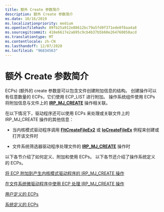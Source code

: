 ```yaml
---
title: 额外 Create 参数简介
description: 额外 Create 参数简介
ms.date: 10/16/2019
ms.localizationpriority: medium
ms.openlocfilehash: 89fb25a912e88612bc79a5fd9f371ede0f8aa4a8
ms.sourcegitcommit: 418e6617e2a695c9cb4b37b5b60e264760858acd
ms.translationtype: MT
ms.contentlocale: zh-CN
ms.lasthandoff: 12/07/2020
ms.locfileid: "96834563"
---
```

# <a name="introduction-to-extra-create-parameters"></a>额外 Create 参数简介

ECPs)  (额外的 create 参数是可以包含文件创建附加信息的结构。 创建操作可以有任意数量的 ECPs，它们使用 ECP_LIST 进行附加。 操作系统组件使用 ECPs 将附加信息与文件上的 [**IRP_MJ_CREATE**](./irp-mj-create.md) 操作相关联。

在以下情况下，驱动程序还可以使用 ECPs 来处理或关联文件上的 IRP_MJ_CREATE 操作的其他信息：

- 当内核模式驱动程序调用 [**FltCreateFileEx2**](/windows-hardware/drivers/ddi/content/fltkernel/nf-fltkernel-fltcreatefileex2) 或 [**IoCreateFileEx**](/windows-hardware/drivers/ddi/content/ntddk/nf-ntddk-iocreatefileex) 例程来创建或打开该文件时

- 文件系统筛选器驱动程序处理文件的 [**IRP_MJ_CREATE**](./irp-mj-create.md) 操作时

以下各节介绍了如何定义、附加和使用 ECPs。 以下各节还介绍了操作系统定义的 ECPs。

[将 ECP 附加到产生内核模式驱动程序的 IRP_MJ_CREATE 操作](attaching-ecps-to-irp-mj-create-operations-that-a-kernel-mode-driver-o.md)

[在文件系统微驱动程序中使用 ECP 处理 IRP_MJ_CREATE 操作](using-ecps-to-process-irp-mj-create-operations-in-a-file-system-minifilter.md)

[用户定义的 ECPs](user-defined-ecps.md)

[系统定义的 ECPs](system-defined-ecps.md)
